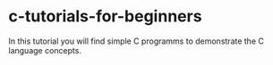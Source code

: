 # c-tutorials-for-beginners
In this tutorial you will find simple C programms to demonstrate the C language concepts.
